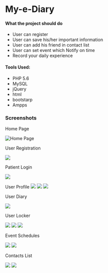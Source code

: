 # My-e-Diary



#### What the project should do
* User can register
* User can save his/her important information
* User can add his friend in contact list
* User can set event which Notify on time 
* Record your daily experience

#### Tools Used:

* PHP 5.6
* MySQL
* jQuery
* html
* bootstarp
* Ampps


### Screenshots

Home Page

![Home Page](screenshot/home.png)

User Registration

![](screenshot/register.png)

Patient Login

![](screenshot/login.png)

User Profile
![](screenshot/profile1.png)
![](screenshot/profile2.png)
![](screenshot/topView.png)

User Diary

![](screenshot/diaryDataView.png)



User Locker

![](screenshot/lockerView.png)
![](screenshot/lockerAddView.png)
![](screenshot/lockerDataView.png)


Event Schedules

![](screenshot/eventView.png)
![](screenshot/eventPerformed.png)


Contacts List

![](screenshot/contactList.png)
![](screenshot/friendDetails.png)
